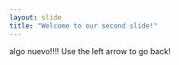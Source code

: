 ```yaml
---
layout: slide
title: "Welcome to our second slide!"
---
```

algo nuevo!!!!
Use the left arrow to go back!

